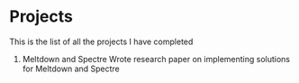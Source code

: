 # Projects
This is the list of all the projects I have completed 

1. Meltdown and Spectre
  Wrote research paper on implementing solutions for Meltdown and Spectre
